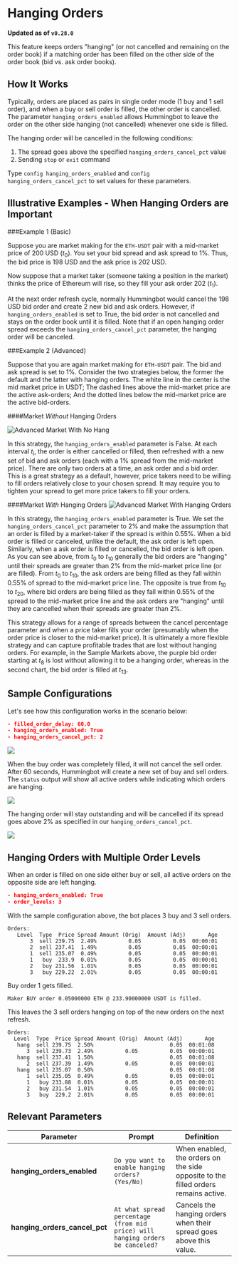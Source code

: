 # Hanging Orders

**Updated as of `v0.28.0`**

This feature keeps orders "hanging" (or not cancelled and remaining on the order book) if a matching order has been filled on the other side of the order book (bid vs. ask order books).

## How It Works

Typically, orders are placed as pairs in single order mode (1 buy and 1 sell order), and when a buy or sell order is filled, the other order is cancelled. The parameter `hanging_orders_enabled` allows Hummingbot to leave the order on the other side hanging (not cancelled) whenever one side is filled.

The hanging order will be cancelled in the following conditions:

1. The spread goes above the specified `hanging_orders_cancel_pct` value
2. Sending `stop` or `exit` command

Type `config hanging_orders_enabled` and `config hanging_orders_cancel_pct` to set values for these parameters. 

## Illustrative Examples - When Hanging Orders are Important

###Example 1 (Basic)

Suppose you are market making for the `ETH-USDT` pair with a mid-market price of 200 USD ($t_0$). You set your bid spread and ask spread to 1%. Thus, the bid price is 198 USD and the ask price is 202 USD. 

Now suppose that a market taker (someone taking a position in the market) thinks the price of Ethereum will rise, so they fill your ask order 202 ($t_1$). 

At the next order refresh cycle, normally Hummingbot would cancel the 198 USD bid order and create 2 new bid and ask orders. However, if `hanging_orders_enabled` is set to True, the bid order is not cancelled and stays on the order book until it is filled. Note that if an open hanging order spread exceeds the `hanging_orders_cancel_pct` parameter, the hanging order will be canceled.

###Example 2 (Advanced)

Suppose that you are again market making for `ETH-USDT` pair. The bid and ask spread is set to 1%. Consider the two strategies below, the former the default and the latter with hanging orders. The white line in the center is the mid market price in USDT; The dashed lines above the mid-market price are the active ask-orders; And the dotted lines below the mid-market price are the active bid-orders.

####Market *Without* Hanging Orders

![Advanced Market With No Hang](/assets/img/hanging_orders_example_market_adv_no_hang.png)

In this strategy, the `hanging_orders_enabled` parameter is False. At each interval $t_i$, the order is either cancelled or filled, then refreshed with a new set of bid and ask orders (each with a 1% spread from the mid-market price). There are only two orders at a time, an ask order and a bid order. This is a great strategy as a default, however, price takers need to be willing to fill orders relatively close to your chosen spread. It may require you to tighten your spread to get more price takers to fill your orders. 

####Market *With* Hanging Orders
![Advanced Market With Hanging Orders](/assets/img/hanging_orders_example_market_adv_with_hang.png)

In this strategy, the `hanging_orders_enabled` parameter is True. We set the `hanging_orders_cancel_pct` parameter to 2% and make the assumption that an order is filled by a market-taker if the spread is within 0.55%. When a bid order is filled or canceled, unlike the default, the ask order is left open. Similarly, when a ask order is filled or cancelled, the bid order is left open. As you can see above, from $t_0$ to $t_{10}$ generally the bid orders are "hanging" until their spreads are greater than 2% from the mid-market price line (or are filled). From $t_0$ to $t_{10}$, the ask orders are being filled as they fall within 0.55% of spread to the mid-market price line. The opposite is true from $t_{10}$ to $t_{20}$, where bid orders are being filled as they fall within 0.55% of the spread to the mid-market price line and the ask orders are "hanging" until they are cancelled when their spreads are greater than 2%. 

This strategy allows for a range of spreads between the cancel percentage parameter and when a price taker fills your order (presumably when the order price is closer to the mid-market price). It is ultimately a more flexible strategy and can capture profitable trades that are lost without hanging orders. For example, in the Sample Markets above, the purple bid order starting at $t_8$ is lost without allowing it to be a hanging order, whereas in the second chart, the bid order is filled at $t_{13}$.

## Sample Configurations

Let's see how this configuration works in the scenario below:

```json
- filled_order_delay: 60.0
- hanging_orders_enabled: True
- hanging_orders_cancel_pct: 2
```

![](/assets/img/hanging_order2.png)

When the buy order was completely filled, it will not cancel the sell order. After 60 seconds, Hummingbot will create a new set of buy and sell orders. The `status` output will show all active orders while indicating which orders are hanging.

![](/assets/img/hanging_order3.png)

The hanging order will stay outstanding and will be cancelled if its spread goes above 2% as specified in our `hanging_orders_cancel_pct`.

![](/assets/img/hanging_order4.png)

## Hanging Orders with Multiple Order Levels

When an order is filled on one side either buy or sell, all active orders on the opposite side are left hanging.

```json
- hanging_orders_enabled: True
- order_levels: 3
```

With the sample configuration above, the bot places 3 buy and 3 sell orders.

```
Orders:                                                                
   Level  Type  Price Spread Amount (Orig)  Amount (Adj)       Age 
       3  sell 239.75  2.49%          0.05          0.05  00:00:01 
       2  sell 237.41  1.49%          0.05          0.05  00:00:01 
       1  sell 235.07  0.49%          0.05          0.05  00:00:01 
       1   buy  233.9  0.01%          0.05          0.05  00:00:01 
       2   buy 231.56  1.01%          0.05          0.05  00:00:01 
       3   buy 229.22  2.01%          0.05          0.05  00:00:01 
```

Buy order 1 gets filled.

```
Maker BUY order 0.05000000 ETH @ 233.90000000 USDT is filled.  
```

This leaves the 3 sell orders hanging on top of the new orders on the next refresh.

```
Orders:                                                               
  Level  Type  Price Spread Amount (Orig)  Amount (Adj)       Age 
   hang  sell 239.75  2.50%                        0.05  00:01:08 
      3  sell 239.73  2.49%          0.05          0.05  00:00:01 
   hang  sell 237.41  1.50%                        0.05  00:01:08 
      2  sell 237.39  1.49%          0.05          0.05  00:00:01 
   hang  sell 235.07  0.50%                        0.05  00:01:08 
      1  sell 235.05  0.49%          0.05          0.05  00:00:01 
      1   buy 233.88  0.01%          0.05          0.05  00:00:01 
      2   buy 231.54  1.01%          0.05          0.05  00:00:01 
      3   buy  229.2  2.01%          0.05          0.05  00:00:01 

```

## Relevant Parameters

| Parameter | Prompt | Definition |
|-----------|--------|------------|
| **hanging_orders_enabled** | `Do you want to enable hanging orders? (Yes/No)` | When enabled, the orders on the side opposite to the filled orders remains active. |
| **hanging_orders_cancel_pct** | `At what spread percentage (from mid price) will hanging orders be canceled?` | Cancels the hanging orders when their spread goes above this value. |
